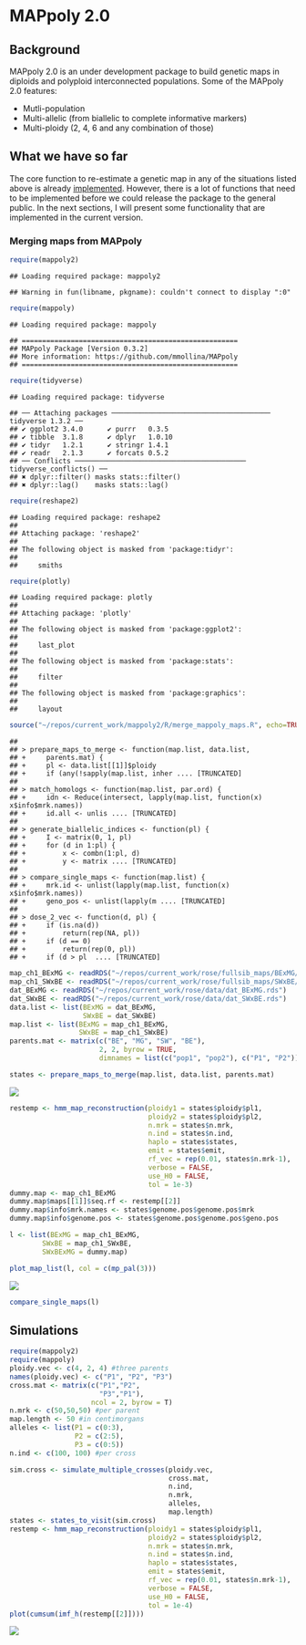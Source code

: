MAPpoly 2.0
================

## Background

MAPpoly 2.0 is an under development package to build genetic maps in
diploids and polyploid interconnected populations. Some of the MAPpoly
2.0 features:

- Mutli-population
- Multi-allelic (from biallelic to complete informative markers)
- Multi-ploidy (2, 4, 6 and any combination of those)

## What we have so far

The core function to re-estimate a genetic map in any of the situations
listed above is already
[implemented](https://github.com/mmollina/mappoly2/blob/main/src/est_hmm_map.cpp).
However, there is a lot of functions that need to be implemented before
we could release the package to the general public. In the next
sections, I will present some functionality that are implemented in the
current version.

### Merging maps from MAPpoly

``` r
require(mappoly2)
```

    ## Loading required package: mappoly2

    ## Warning in fun(libname, pkgname): couldn't connect to display ":0"

``` r
require(mappoly)
```

    ## Loading required package: mappoly

    ## =====================================================
    ## MAPpoly Package [Version 0.3.2]
    ## More information: https://github.com/mmollina/MAPpoly
    ## =====================================================

``` r
require(tidyverse)
```

    ## Loading required package: tidyverse

    ## ── Attaching packages ─────────────────────────────────────── tidyverse 1.3.2 ──
    ## ✔ ggplot2 3.4.0      ✔ purrr   0.3.5 
    ## ✔ tibble  3.1.8      ✔ dplyr   1.0.10
    ## ✔ tidyr   1.2.1      ✔ stringr 1.4.1 
    ## ✔ readr   2.1.3      ✔ forcats 0.5.2 
    ## ── Conflicts ────────────────────────────────────────── tidyverse_conflicts() ──
    ## ✖ dplyr::filter() masks stats::filter()
    ## ✖ dplyr::lag()    masks stats::lag()

``` r
require(reshape2)
```

    ## Loading required package: reshape2
    ## 
    ## Attaching package: 'reshape2'
    ## 
    ## The following object is masked from 'package:tidyr':
    ## 
    ##     smiths

``` r
require(plotly)
```

    ## Loading required package: plotly
    ## 
    ## Attaching package: 'plotly'
    ## 
    ## The following object is masked from 'package:ggplot2':
    ## 
    ##     last_plot
    ## 
    ## The following object is masked from 'package:stats':
    ## 
    ##     filter
    ## 
    ## The following object is masked from 'package:graphics':
    ## 
    ##     layout

``` r
source("~/repos/current_work/mappoly2/R/merge_mappoly_maps.R", echo=TRUE)
```

    ## 
    ## > prepare_maps_to_merge <- function(map.list, data.list, 
    ## +     parents.mat) {
    ## +     pl <- data.list[[1]]$ploidy
    ## +     if (any(!sapply(map.list, inher .... [TRUNCATED] 
    ## 
    ## > match_homologs <- function(map.list, par.ord) {
    ## +     idn <- Reduce(intersect, lapply(map.list, function(x) x$info$mrk.names))
    ## +     id.all <- unlis .... [TRUNCATED] 
    ## 
    ## > generate_biallelic_indices <- function(pl) {
    ## +     I <- matrix(0, 1, pl)
    ## +     for (d in 1:pl) {
    ## +         x <- combn(1:pl, d)
    ## +         y <- matrix .... [TRUNCATED] 
    ## 
    ## > compare_single_maps <- function(map.list) {
    ## +     mrk.id <- unlist(lapply(map.list, function(x) x$info$mrk.names))
    ## +     geno_pos <- unlist(lapply(m .... [TRUNCATED] 
    ## 
    ## > dose_2_vec <- function(d, pl) {
    ## +     if (is.na(d)) 
    ## +         return(rep(NA, pl))
    ## +     if (d == 0) 
    ## +         return(rep(0, pl))
    ## +     if (d > pl  .... [TRUNCATED]

``` r
map_ch1_BExMG <- readRDS("~/repos/current_work/rose/fullsib_maps/BExMG/map_err_ch_1.rds")
map_ch1_SWxBE <- readRDS("~/repos/current_work/rose/fullsib_maps/SWxBE/map_err_ch_1.rds")
dat_BExMG <- readRDS("~/repos/current_work/rose/data/dat_BExMG.rds")
dat_SWxBE <- readRDS("~/repos/current_work/rose/data/dat_SWxBE.rds")
data.list <- list(BExMG = dat_BExMG,
                  SWxBE = dat_SWxBE)
map.list <- list(BExMG = map_ch1_BExMG,
                 SWxBE = map_ch1_SWxBE)
parents.mat <- matrix(c("BE", "MG", "SW", "BE"),
                      2, 2, byrow = TRUE,
                      dimnames = list(c("pop1", "pop2"), c("P1", "P2")))

states <- prepare_maps_to_merge(map.list, data.list, parents.mat)
```

![](README_files/figure-gfm/merging%20maps-1.png)<!-- -->

``` r
restemp <- hmm_map_reconstruction(ploidy1 = states$ploidy$pl1,
                                  ploidy2 = states$ploidy$pl2,
                                  n.mrk = states$n.mrk,
                                  n.ind = states$n.ind,
                                  haplo = states$states,
                                  emit = states$emit,
                                  rf_vec = rep(0.01, states$n.mrk-1),
                                  verbose = FALSE,
                                  use_H0 = FALSE,
                                  tol = 1e-3)
dummy.map <- map_ch1_BExMG
dummy.map$maps[[1]]$seq.rf <- restemp[[2]]
dummy.map$info$mrk.names <- states$genome.pos$genome.pos$mrk
dummy.map$info$genome.pos <- states$genome.pos$genome.pos$geno.pos

l <- list(BExMG = map_ch1_BExMG,
        SWxBE = map_ch1_SWxBE,
        SWxBExMG = dummy.map)
```

``` r
plot_map_list(l, col = c(mp_pal(3)))
```

![](README_files/figure-gfm/unnamed-chunk-1-1.png)<!-- -->

``` r
compare_single_maps(l)
```

## Simulations

``` r
require(mappoly2)
require(mappoly)
ploidy.vec <- c(4, 2, 4) #three parents
names(ploidy.vec) <- c("P1", "P2", "P3")
cross.mat <- matrix(c("P1","P2",
                      "P3","P1"), 
                    ncol = 2, byrow = T)
n.mrk <- c(50,50,50) #per parent
map.length <- 50 #in centimorgans
alleles <- list(P1 = c(0:3),
                P2 = c(2:5),
                P3 = c(0:5))
n.ind <- c(100, 100) #per cross

sim.cross <- simulate_multiple_crosses(ploidy.vec,
                                       cross.mat,
                                       n.ind,
                                       n.mrk,
                                       alleles,
                                       map.length)
states <- states_to_visit(sim.cross)
restemp <- hmm_map_reconstruction(ploidy1 = states$ploidy$pl1,
                                  ploidy2 = states$ploidy$pl2,
                                  n.mrk = states$n.mrk,
                                  n.ind = states$n.ind,
                                  haplo = states$states,
                                  emit = states$emit,
                                  rf_vec = rep(0.01, states$n.mrk-1),
                                  verbose = FALSE,
                                  use_H0 = FALSE,
                                  tol = 1e-4)
plot(cumsum(imf_h(restemp[[2]])))
```

![](README_files/figure-gfm/simulations-1.png)<!-- -->
